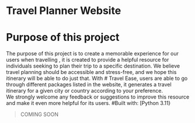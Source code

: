 # Travel Planner Website
# Purpose of this project 
The purpose of this project is to create a memorable experience for our users when travelling , it is created to provide a helpful resource for individuals seeking to plan their trip to a specific destination.
We believe travel planning should be accessible and stress-free, and we hope this itinerary will be able to do just that. 
With # Travel Ease, users are able to go  through different packages listed in the website, it generates a travel itinerary for a given city or country according to your preference.  
We strongly welcome any feedback or suggestions to improve this resource and make it even more helpful for its users. 
#Built with:
[Python 3.11}
> COMING SOON 

